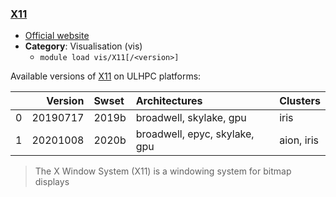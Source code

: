### [X11](https://www.x.org)

* [Official website](https://www.x.org)
* __Category__: Visualisation (vis)
    -  `module load vis/X11[/<version>]`

Available versions of [X11](https://www.x.org) on ULHPC platforms:

|    |   Version | Swset   | Architectures                 | Clusters   |
|---:|----------:|:--------|:------------------------------|:-----------|
|  0 |  20190717 | 2019b   | broadwell, skylake, gpu       | iris       |
|  1 |  20201008 | 2020b   | broadwell, epyc, skylake, gpu | aion, iris |

> The X Window System (X11) is a windowing system for bitmap displays
